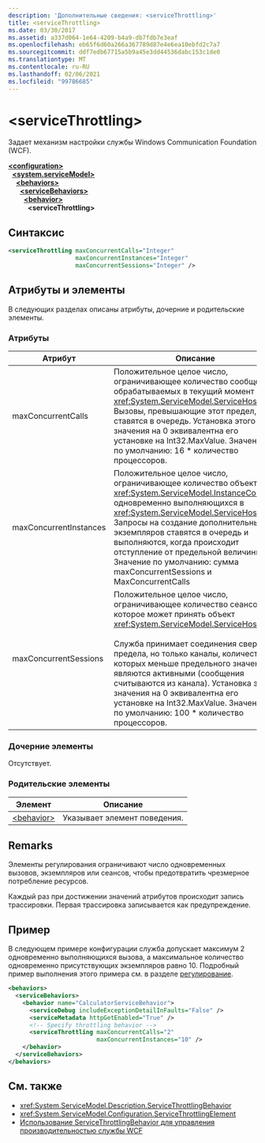 ```yaml
---
description: 'Дополнительные сведения: <serviceThrottling>'
title: <serviceThrottling>
ms.date: 03/30/2017
ms.assetid: a337d064-1e64-4209-b4a9-db7fdb7e3eaf
ms.openlocfilehash: eb65f6d60a266a367789d87e4e6ea10ebfd2c7a7
ms.sourcegitcommit: ddf7edb67715a5b9a45e3dd44536dabc153c1de0
ms.translationtype: MT
ms.contentlocale: ru-RU
ms.lasthandoff: 02/06/2021
ms.locfileid: "99786685"
---
```

# \<serviceThrottling>

Задает механизм настройки службы Windows Communication Foundation (WCF).  
  
[**\<configuration>**](../configuration-element.md)\
&nbsp;&nbsp;[**\<system.serviceModel>**](system-servicemodel.md)\
&nbsp;&nbsp;&nbsp;&nbsp;[**\<behaviors>**](behaviors.md)\
&nbsp;&nbsp;&nbsp;&nbsp;&nbsp;&nbsp;[**\<serviceBehaviors>**](servicebehaviors.md)\
&nbsp;&nbsp;&nbsp;&nbsp;&nbsp;&nbsp;&nbsp;&nbsp;[**\<behavior>**](behavior-of-servicebehaviors.md)\
&nbsp;&nbsp;&nbsp;&nbsp;&nbsp;&nbsp;&nbsp;&nbsp;&nbsp;&nbsp;**\<serviceThrottling>**  
  
## <a name="syntax"></a>Синтаксис  
  
```xml  
<serviceThrottling maxConcurrentCalls="Integer"
                   maxConcurrentInstances="Integer"
                   maxConcurrentSessions="Integer" />
```  
  
## <a name="attributes-and-elements"></a>Атрибуты и элементы  

 В следующих разделах описаны атрибуты, дочерние и родительские элементы.  
  
### <a name="attributes"></a>Атрибуты  
  
|Атрибут|Описание|  
|---------------|-----------------|  
|maxConcurrentCalls|Положительное целое число, ограничивающее количество сообщений, обрабатываемых в текущий момент в <xref:System.ServiceModel.ServiceHost>. Вызовы, превышающие этот предел, ставятся в очередь. Установка этого значения на 0 эквивалентна его установке на Int32.MaxValue. Значение по умолчанию: 16 * количество процессоров.|  
|maxConcurrentInstances|Положительное целое число, ограничивающее количество объектов <xref:System.ServiceModel.InstanceContext>, одновременно выполняющихся в <xref:System.ServiceModel.ServiceHost>. Запросы на создание дополнительных экземпляров ставятся в очередь и выполняются, когда происходит отступление от предельной величины. Значение по умолчанию: сумма maxConcurrentSessions и MaxConcurrentCalls|  
|maxConcurrentSessions|Положительное целое число, ограничивающее количество сеансов, которое может принять объект <xref:System.ServiceModel.ServiceHost>.<br /><br /> Служба принимает соединения сверх предела, но только каналы, количество которых меньше предельного значения, являются активными (сообщения считываются из канала). Установка этого значения на 0 эквивалентна его установке на Int32.MaxValue. Значение по умолчанию: 100 * количество процессоров.|  
  
### <a name="child-elements"></a>Дочерние элементы  

 Отсутствует.  
  
### <a name="parent-elements"></a>Родительские элементы  
  
|Элемент|Описание|  
|-------------|-----------------|  
|[\<behavior>](behavior-of-endpointbehaviors.md)|Указывает элемент поведения.|  
  
## <a name="remarks"></a>Remarks  

 Элементы регулирования ограничивают число одновременных вызовов, экземпляров или сеансов, чтобы предотвратить чрезмерное потребление ресурсов.  
  
 Каждый раз при достижении значений атрибутов происходит запись трассировки. Первая трассировка записывается как предупреждение.  
  
## <a name="example"></a>Пример  

 В следующем примере конфигурации служба допускает максимум 2 одновременно выполняющихся вызова, а максимальное количество одновременно присутствующих экземпляров равно 10. Подробный пример выполнения этого примера см. в разделе [регулирование](../../../wcf/samples/throttling.md).  
  
```xml  
<behaviors>
  <serviceBehaviors>
    <behavior name="CalculatorServiceBehavior">
      <serviceDebug includeExceptionDetailInFaults="False" />
      <serviceMetadata httpGetEnabled="True" />
      <!-- Specify throttling behavior -->
      <serviceThrottling maxConcurrentCalls="2"
                         maxConcurrentInstances="10" />
    </behavior>
  </serviceBehaviors>
</behaviors>
```  
  
## <a name="see-also"></a>См. также

- <xref:System.ServiceModel.Description.ServiceThrottlingBehavior>
- <xref:System.ServiceModel.Configuration.ServiceThrottlingElement>
- [Использование ServiceThrottlingBehavior для управления производительностью службы WCF](../../../wcf/feature-details/using-servicethrottlingbehavior-to-control-wcf-service-performance.md)
